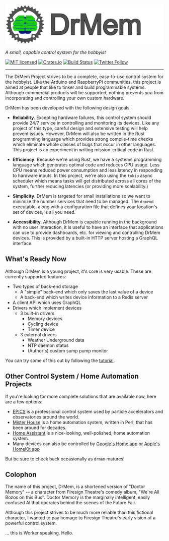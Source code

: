 ![DrMem logo](assets/logo/drmem-header-small.png)

_A small, capable control system for the hobbyist_

[![MIT licensed][mit-badge]][mit-url]
[![Crates.io][crates-badge]][crates-url]
[![Build Status][actions-badge]][actions-url]
[![Twitter Follow][twitter-badge]][twitter-url]

[mit-badge]: https://img.shields.io/badge/license-MIT-blue.svg
[mit-url]: https://github.com/tokio-rs/tokio/blob/master/LICENSE
[crates-badge]: https://img.shields.io/crates/v/drmemd.svg
[crates-url]: https://crates.io/crates/drmemd
[actions-badge]: workflows/CI/badge.svg
[actions-url]: actions?query=workflow%3ACI+branch%3Amain
[twitter-badge]: https://img.shields.io/twitter/follow/DrMemCS?style=social
[twitter-url]: https://twitter.com/DrMemCS

---

The DrMem Project strives to be a complete, easy-to-use control system
for the hobbyist. Like the Arduino and RaspberryPi communities, this
project is aimed at people that like to tinker and build programmable
systems. Although commercial products will be supported, nothing
prevents you from incorporating and controlling your own custom
hardware.

DrMem has been developed with the following design goals:

* **Reliability**. Excepting hardware failures, this control system
should provide 24/7 service in controlling and monitoring its devices.
Like any project of this type, careful design and extensive testing
will help prevent issues. However, DrMem will also be written in the
Rust programming language which provides strong compile-time checks
which eliminate whole classes of bugs that occur in other languages.
This project is an experiment in writing mission-critical code in
Rust.

* **Efficiency**. Because we're using Rust, we have a systems
programming language which generates optimal code and reduces CPU
usage. Less CPU means reduced power consumption and less latency in
responding to hardware inputs. In this project, we're also using the
`tokio` async scheduler which means tasks will get distributed across
all cores of the system, further reducing latencies (or providing more
scalability.)

* **Simplicity**. DrMem is targeted for small installations so we
want to minimize the number services that need to be managed. The `drmemd`
executable, along with a configuration file that defines your location's
set of devices, is all you need.

* **Accessibility**. Although DrMem is capable running in the
background with no user interaction, it is useful to have an interface
that applications can use to provide dashboards, etc. for viewing and
controlling DrMem devices. This is provided by a built-in HTTP
server hosting a GraphQL interface.

## What's Ready Now

Although DrMem is a young project, it's core is very usable. These are
currently supported features:

- Two types of back-end storage
  - A "simple" back-end which only saves the last value of a device
  - A back-end which writes device information to a Redis server
- A client API which uses GraphQL
- Drivers which implement devices
  - 3 built-in drivers
    - Memory devices
	- Cycling device
	- Timer device
  - 3 external drivers
    - Weather Underground data
	- NTP daemon status
	- (Author's) custom sump pump monitor

You can try some of this out by following the
[tutorial](doc/book/content/TUTORIAL.md).

## Other Control System / Home Automation Projects

If you're looking for more complete solutions that are available now,
here are a few options:

- [EPICS](https://epics-controls.org/) is a professional control system used
  by particle accelerators and observatories around the world.
- [Mister House](https://github.com/hollie/misterhouse) is a home
  automation system, written in Perl, that has been around for
  decades.
- [Home Assistant](https://www.home-assistant.io) is a nice-looking,
  well-polished, home automation system.
- Many devices can also be controlled by [Google's Home app](https://play.google.com/store/apps/details?id=com.google.android.apps.chromecast.app)
  or [Apple's HomeKit app](https://www.apple.com/ios/home/)

But be sure to check back occasionally as `drmem` matures!

## Colophon

The name of this project, DrMem, is a shortened version of "Doctor
Memory" -- a character from Firesign Theatre's comedy album, "We're
All Bozos on this Bus". Doctor Memory is the marginally intelligent,
easily confused AI that operates behind the scenes of the Future Fair.

Although this project strives to be much more reliable than this
fictional character, I wanted to pay homage to Firesign Theatre's
early vision of a powerful control system.

... this is Worker speaking. Hello.
